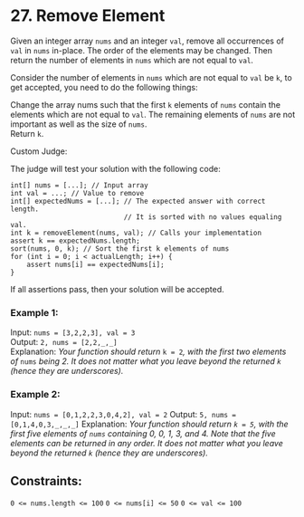 # 27. Remove Element
  
Given an integer array ```nums``` and an integer ```val```, remove all occurrences of ```val``` in ```nums``` in-place. The order of the elements may be changed. Then return the number of elements in ```nums``` which are not equal to ```val```.  
  
Consider the number of elements in ```nums``` which are not equal to ```val``` be ```k```, to get accepted, you need to do the following things:  
  
Change the array nums such that the first ```k``` elements of ```nums``` contain the elements which are not equal to ``val``. The remaining elements of ```nums``` are not important as well as the size of ```nums```.  
Return ```k```.  
  
Custom Judge:  

The judge will test your solution with the following code:  
  
```int[] nums = [...]; // Input array```  
```int val = ...; // Value to remove```  
```int[] expectedNums = [...]; // The expected answer with correct length.```  
```                            // It is sorted with no values equaling val.```  
```int k = removeElement(nums, val); // Calls your implementation```   
```assert k == expectedNums.length;```   
```sort(nums, 0, k); // Sort the first k elements of nums```   
```for (int i = 0; i < actualLength; i++) {```   
```    assert nums[i] == expectedNums[i];```  
```}```  
    
If all assertions pass, then your solution will be accepted.  
  
   
  
### **Example 1:**  
Input: ```nums = [3,2,2,3], val = 3```  
Output: ```2, nums = [2,2,_,_]```  
Explanation: _Your function should return_ ```k = 2```_, with the first two elements of_ ```nums``` _being 2._
_It does not matter what you leave beyond the returned _```k```_ (hence they are underscores)._  
  
### **Example 2:**  
Input: ```nums = [0,1,2,2,3,0,4,2], val = 2```
Output: ```5, nums = [0,1,4,0,3,_,_,_]```
Explanation: _Your function should return _```k = 5```_, with the first five elements of _```nums```_ containing 0, 0, 1, 3, and 4._
_Note that the five elements can be returned in any order._
_It does not matter what you leave beyond the returned _```k```_ (hence they are underscores)._
   
  
## **Constraints:**  
  
```0 <= nums.length <= 100```
```0 <= nums[i] <= 50```
```0 <= val <= 100```
